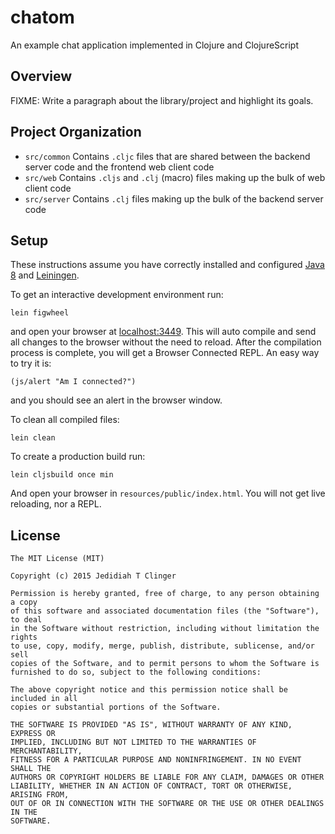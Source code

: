 # chatom

An example chat application implemented in Clojure and ClojureScript

## Overview

FIXME: Write a paragraph about the library/project and highlight its goals.

## Project Organization

- `src/common`
  Contains `.cljc` files that are shared between the backend server
  code and the frontend web client code
- `src/web`
  Contains `.cljs` and `.clj` (macro) files making up the bulk of web client code
- `src/server`
  Contains `.clj` files making up the bulk of the backend server code

## Setup

These instructions assume you have correctly installed and configured
[Java 8](http://www.oracle.com/technetwork/java/javase/downloads/jdk8-downloads-2133151.html)
and
[Leiningen](http://leiningen.org/).

To get an interactive development environment run:

    lein figwheel

and open your browser at [localhost:3449](http://localhost:3449/).
This will auto compile and send all changes to the browser without the
need to reload. After the compilation process is complete, you will
get a Browser Connected REPL. An easy way to try it is:

    (js/alert "Am I connected?")

and you should see an alert in the browser window.

To clean all compiled files:

    lein clean

To create a production build run:

    lein cljsbuild once min

And open your browser in `resources/public/index.html`. You will not
get live reloading, nor a REPL.

## License

```
The MIT License (MIT)

Copyright (c) 2015 Jedidiah T Clinger

Permission is hereby granted, free of charge, to any person obtaining a copy
of this software and associated documentation files (the "Software"), to deal
in the Software without restriction, including without limitation the rights
to use, copy, modify, merge, publish, distribute, sublicense, and/or sell
copies of the Software, and to permit persons to whom the Software is
furnished to do so, subject to the following conditions:

The above copyright notice and this permission notice shall be included in all
copies or substantial portions of the Software.

THE SOFTWARE IS PROVIDED "AS IS", WITHOUT WARRANTY OF ANY KIND, EXPRESS OR
IMPLIED, INCLUDING BUT NOT LIMITED TO THE WARRANTIES OF MERCHANTABILITY,
FITNESS FOR A PARTICULAR PURPOSE AND NONINFRINGEMENT. IN NO EVENT SHALL THE
AUTHORS OR COPYRIGHT HOLDERS BE LIABLE FOR ANY CLAIM, DAMAGES OR OTHER
LIABILITY, WHETHER IN AN ACTION OF CONTRACT, TORT OR OTHERWISE, ARISING FROM,
OUT OF OR IN CONNECTION WITH THE SOFTWARE OR THE USE OR OTHER DEALINGS IN THE
SOFTWARE.
```
